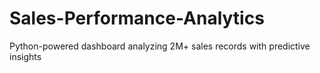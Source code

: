 # Sales-Performance-Analytics
Python-powered dashboard analyzing 2M+ sales records with predictive insights
